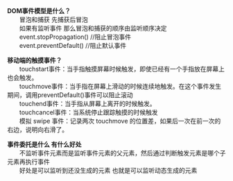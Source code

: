 **DOM事件模型是什么？**</br>
　　冒泡和捕获  先捕获后冒泡</br>
　　如果有监听事件  那么冒泡和捕获的顺序由监听顺序决定</br>
　　event.stopPropagation()  //阻止冒泡事件</br>
　　event.preventDefault()	 //阻止默认事件</br>

**移动端的触摸事件？**</br>
　　touchstart事件：当手指触摸屏幕时候触发，即使已经有一个手指放在屏幕上也会触发。</br>
　　touchmove事件：当手指在屏幕上滑动的时候连续地触发。在这个事件发生期间，调用preventDefault()事件可以阻止滚动</br>
　　touchend事件：当手指从屏幕上离开的时候触发。</br>
　　touchcancel事件：当系统停止跟踪触摸的时候触发</br>
　　模拟 swipe 事件：记录两次 touchmove 的位置差，如果后一次在前一次的右边，说明向右滑了。</br>

**事件委托是什么   有什么好处**</br>
　　不监听事件元素而是监听事件元素的父元素，然后通过判断触发元素是哪个子元素再执行事件</br>
　　好处是可以监听到还没生成的元素  也就是可以监听动态生成的元素</br>